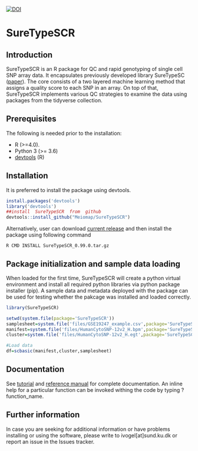 [![DOI](https://zenodo.org/badge/DOI/10.5281/zenodo.4963845.svg)](https://doi.org/10.5281/zenodo.4963845)
# SureTypeSCR

## Introduction

SureTypeSCR is an R package for QC and rapid genotyping of single cell SNP array data. It encapsulates previously developed library SureTypeSC ([paper](https://academic.oup.com/bioinformatics/article/35/23/5055/5497252)). The core consists of a two layered machine learning method that assigns a quality score to each SNP in an array. On top of that, SureTypeSCR implements various QC strategies to examine the data using packages from the tidyverse collection.

## Prerequisites
The following is needed prior to the installation:
* R (>=4.0). 
* Python 3 (>= 3.6)
* [devtools](https://www.google.com) (R)

## Installation

It is preferred to install the package using devtools.

```R
install.packages('devtools')
library('devtools')
##install  SureTypeSCR  from  github
devtools::install_github("Meiomap/SureTypeSCR")
```

Alternatively, user can download [current release](Meiomap/SureTypeSCRrelease) and then install the package using following command
```
R CMD INSTALL SureTypeSCR_0.99.0.tar.gz

```

## Package initialization and sample data loading
When loaded for the first time, SureTypeSCR will create a python virtual environment and install all required python libraries via python package installer (pip). A sample data and metadata deployed with the package can be used for testing whether the pakcage was installed and loaded correctly.

```R
library(SureTypeSCR)

setwd(system.file(package='SureTypeSCR'))
samplesheet=system.file('files/GSE19247_example.csv',package='SureTypeSCR')
manifest=system.file('files/HumanCytoSNP-12v2_H.bpm',package='SureTypeSCR')
cluster=system.file('files/HumanCytoSNP-12v2_H.egt',package='SureTypeSCR')

#Load data
df=scbasic(manifest,cluster,samplesheet)
```



## Documentation

See [tutorial](https://meiomap.github.io/SureTypeSCR/) and [reference manual](inst/doc/SureTypeSCR-reference_manual.pdf) for complete documentation. An inline help for a particular function can be invoked withing the code by typing ?function_name.


## Further information

In case you are seeking for additional information or have problems installing or using the software, please write to ivogel[at]sund.ku.dk or report an issue in the Issues tracker.

